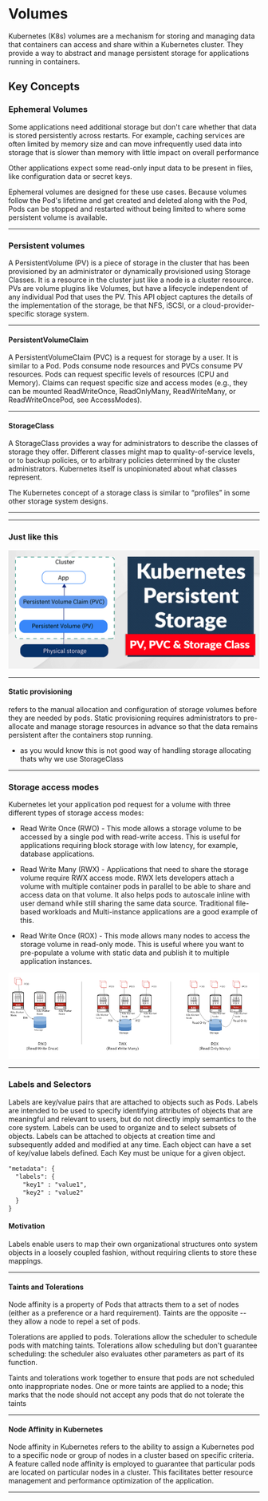 # Volumes

Kubernetes (K8s) volumes are a mechanism for storing and managing data that containers can access and share within a Kubernetes cluster. They provide a way to abstract and manage persistent storage for applications running in containers. 

## Key Concepts

### Ephemeral Volumes

Some applications need additional storage but don't care whether that data is stored persistently across restarts. For example, caching services are often limited by memory size and can move infrequently used data into storage that is slower than memory with little impact on overall performance

Other applications expect some read-only input data to be present in files, like configuration data or secret keys.

Ephemeral volumes are designed for these use cases. Because volumes follow the Pod's lifetime and get created and deleted along with the Pod, Pods can be stopped and restarted without being limited to where some persistent volume is available.

---


### Persistent volumes

A PersistentVolume (PV) is a piece of storage in the cluster that has been provisioned by an administrator or dynamically provisioned using Storage Classes. It is a resource in the cluster just like a node is a cluster resource. PVs are volume plugins like Volumes, but have a lifecycle independent of any individual Pod that uses the PV. This API object captures the details of the implementation of the storage, be that NFS, iSCSI, or a cloud-provider-specific storage system.

---

#### PersistentVolumeClaim 

A PersistentVolumeClaim (PVC) is a request for storage by a user. It is similar to a Pod. Pods consume node resources and PVCs consume PV resources. Pods can request specific levels of resources (CPU and Memory). Claims can request specific size and access modes (e.g., they can be mounted ReadWriteOnce, ReadOnlyMany, ReadWriteMany, or ReadWriteOncePod, see AccessModes).

---

#### StorageClass 
A StorageClass provides a way for administrators to describe the classes of storage they offer. Different classes might map to quality-of-service levels, or to backup policies, or to arbitrary policies determined by the cluster administrators. Kubernetes itself is unopinionated about what classes represent.

The Kubernetes concept of a storage class is similar to “profiles” in some other storage system designs.

---
---
### Just like this
![Screenshot](img/2.png)

---

#### Static provisioning

refers to the manual allocation and configuration of storage volumes before they are needed by pods. Static provisioning requires administrators to pre-allocate and manage storage resources in advance so that the data remains persistent after the containers stop running.


- as you would know this is not good way of handling storage allocating thats why we use StorageClass

---

### Storage access modes
Kubernetes let your application pod request for a volume with three different types of storage access modes: 


- Read Write Once (RWO) - This mode allows a storage volume to be accessed by a single pod with read-write access. This is useful for applications requiring block storage with low latency, for example, database applications.

- Read Write Many (RWX) - Applications that need to share the storage volume require RWX access mode. RWX lets developers attach a volume with multiple container pods in parallel to be able to share and access data on that volume. It also helps pods to autoscale inline with user demand while still sharing the same data source. Traditional file-based workloads and Multi-instance applications are a good example of this.

- Read Write Once (ROX) - This mode allows many nodes to access the storage volume in read-only mode. This is useful where you want to pre-populate a volume with static data and publish it to multiple application instances.


![Screenshot](img/3.png)

---
### Labels and Selectors

Labels are key/value pairs that are attached to objects such as Pods. Labels are intended to be used to specify identifying attributes of objects that are meaningful and relevant to users, but do not directly imply semantics to the core system. Labels can be used to organize and to select subsets of objects. Labels can be attached to objects at creation time and subsequently added and modified at any time. Each object can have a set of key/value labels defined. Each Key must be unique for a given object.

```
"metadata": {
  "labels": {
    "key1" : "value1",
    "key2" : "value2"
  }
}

```

#### Motivation

Labels enable users to map their own organizational structures onto system objects in a loosely coupled fashion, without requiring clients to store these mappings.



---


#### Taints and Tolerations

Node affinity is a property of Pods that attracts them to a set of nodes (either as a preference or a hard requirement). Taints are the opposite -- they allow a node to repel a set of pods.

Tolerations are applied to pods. Tolerations allow the scheduler to schedule pods with matching taints. Tolerations allow scheduling but don't guarantee scheduling: the scheduler also evaluates other parameters as part of its function.

Taints and tolerations work together to ensure that pods are not scheduled onto inappropriate nodes. One or more taints are applied to a node; this marks that the node should not accept any pods that do not tolerate the taints



---

#### Node Affinity in Kubernetes
Node affinity in Kubernetes refers to the ability to assign a Kubernetes pod to a specific node or group of nodes in a cluster based on specific criteria. A feature called node affinity is employed to guarantee that particular pods are located on particular nodes in a cluster. This facilitates better resource management and performance optimization of the application.

---


